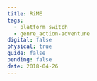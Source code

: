 ```yaml
---
title: RiME
tags:
  - platform_switch
  - genre_action-adventure
digital: false
physical: true
guide: false
pending: false
date: 2018-04-26
---
```

